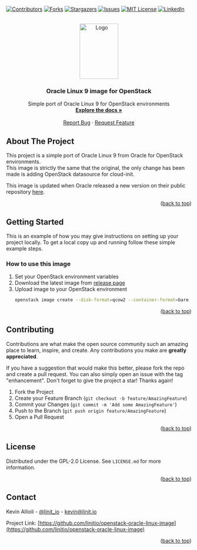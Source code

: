 <div id="top"></div>

<!-- PROJECT SHIELDS -->
[![Contributors][contributors-shield]][contributors-url]
[![Forks][forks-shield]][forks-url]
[![Stargazers][stars-shield]][stars-url]
[![Issues][issues-shield]][issues-url]
[![MIT License][license-shield]][license-url]
[![LinkedIn][linkedin-shield]][linkedin-url]


<!-- PROJECT LOGO -->
<br />
<div align="center">
  <a href="https://github.com/linitio/openstack-oracle-linux-image">
    <img src="images/logo.png" alt="Logo" width="105" height="150">
  </a>

<h3 align="center">Oracle Linux 9 image for OpenStack</h3>

  <p align="center">
    Simple port of Oracle Linux 9 for OpenStack environments
    <br />
    <a href="https://github.com/linitio/openstack-oracle-linux-image"><strong>Explore the docs »</strong></a>
    <br />
    <br />
    <a href="https://github.com/linitio/openstack-oracle-linux-image/issues">Report Bug</a>
    ·
    <a href="https://github.com/linitio/openstack-oracle-linux-image/issues">Request Feature</a>
  </p>
</div>

<!-- ABOUT THE PROJECT -->
## About The Project

This project is a simple port of Oracle Linux 9 from Oracle for OpenStack environments.  
This image is strictly the same that the original, the only change has been made is adding OpenStack datasource for cloud-init.  

This image is updated when Oracle released a new version on their public repository [here](https://yum.oracle.com/oracle-linux-templates.html "Oracle Images Repository").


<p align="right">(<a href="#top">back to top</a>)</p>

<!-- GETTING STARTED -->
## Getting Started

This is an example of how you may give instructions on setting up your project locally.
To get a local copy up and running follow these simple example steps.

### How to use this image

1. Set your OpenStack environment variables
2. Download the latest image from [release page](https://github.com/linitio/openstack-oracle-linux-image/releases "Release page")
3. Upload image to your OpenStack environment
   ```sh
   openstack image create --disk-format=qcow2 --container-format=bare --min-disk 40 --file OL9U0_x86_64-kvm-b142.qcow2  'Oracle Linux 9'
   ```

<p align="right">(<a href="#top">back to top</a>)</p>

<!-- CONTRIBUTING -->
## Contributing

Contributions are what make the open source community such an amazing place to learn, inspire, and create. Any contributions you make are **greatly appreciated**.

If you have a suggestion that would make this better, please fork the repo and create a pull request. You can also simply open an issue with the tag "enhancement".
Don't forget to give the project a star! Thanks again!

1. Fork the Project
2. Create your Feature Branch (`git checkout -b feature/AmazingFeature`)
3. Commit your Changes (`git commit -m 'Add some AmazingFeature'`)
4. Push to the Branch (`git push origin feature/AmazingFeature`)
5. Open a Pull Request

<p align="right">(<a href="#top">back to top</a>)</p>



<!-- LICENSE -->
## License

Distributed under the GPL-2.0 License. See `LICENSE.md` for more information.

<p align="right">(<a href="#top">back to top</a>)</p>



<!-- CONTACT -->
## Contact

Kevin Allioli - [@linit_io](https://twitter.com/linit_io) - kevin@linit.io

Project Link: [https://github.com/linitio/openstack-oracle-linux-image](https://github.com/linitio/openstack-oracle-linux-image)

<p align="right">(<a href="#top">back to top</a>)</p>


<!-- MARKDOWN LINKS & IMAGES -->
<!-- https://www.markdownguide.org/basic-syntax/#reference-style-links -->
[contributors-shield]: https://img.shields.io/github/contributors/linitio/openstack-amazon-linux-2-image.svg?style=for-the-badge
[contributors-url]: https://github.com/linitio/openstack-oracle-linux-image/graphs/contributors
[forks-shield]: https://img.shields.io/github/forks/linitio/openstack-oracle-linux-image.svg?style=for-the-badge
[forks-url]: https://github.com/linitio/openstack-oracle-linux-image/network/members
[stars-shield]: https://img.shields.io/github/stars/linitio/openstack-oracle-linux-image.svg?style=for-the-badge
[stars-url]: https://github.com/linitio/openstack-oracle-linux-image/stargazers
[issues-shield]: https://img.shields.io/github/issues/linitio/openstack-oracle-linux-image.svg?style=for-the-badge
[issues-url]: https://github.com/linitio/openstack-oracle-linux-image/issues
[license-shield]: https://img.shields.io/github/license/linitio/openstack-oracle-linux-image.svg?style=for-the-badge
[license-url]: https://github.com/linitio/openstack-oracle-linux-image/blob/master/LICENSE.txt
[linkedin-shield]: https://img.shields.io/badge/-LinkedIn-black.svg?style=for-the-badge&logo=linkedin&colorB=555
[linkedin-url]: https://linkedin.com/in/kevinallioli
